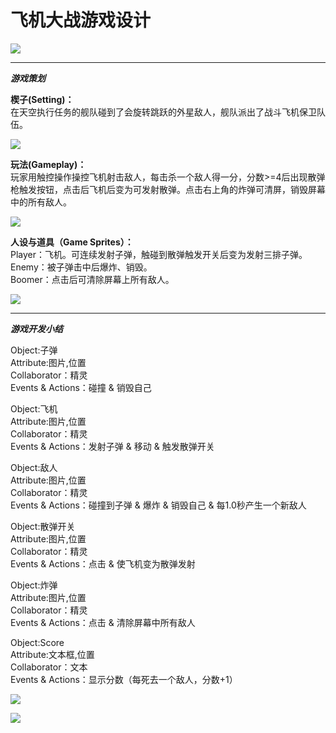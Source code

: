 # 飞机大战游戏设计  

![](planegame.gif)  

---

***游戏策划***  

**楔子(Setting)：**  
在天空执行任务的舰队碰到了会旋转跳跃的外星敌人，舰队派出了战斗飞机保卫队伍。

![](lab07-4.png)   


**玩法(Gameplay)：**  
玩家用触控操作操控飞机射击敌人，每击杀一个敌人得一分，分数>=4后出现散弹枪触发按钮，点击后飞机后变为可发射散弹。点击右上角的炸弹可清屏，销毁屏幕中的所有敌人。

![](lab07-1.png)



**人设与道具（Game Sprites）：**  
Player：飞机。可连续发射子弹，触碰到散弹触发开关后变为发射三排子弹。  
Enemy：被子弹击中后爆炸、销毁。  
Boomer：点击后可清除屏幕上所有敌人。  

![](lab07-5.png)  


---
***游戏开发小结***  

Object:子弹  
Attribute:图片,位置  
Collaborator：精灵   
Events & Actions：碰撞 & 销毁自己  

Object:飞机  
Attribute:图片,位置  
Collaborator：精灵     
Events & Actions：发射子弹 & 移动 & 触发散弹开关  

Object:敌人  
Attribute:图片,位置  
Collaborator：精灵    
Events & Actions：碰撞到子弹 & 爆炸 & 销毁自己 & 每1.0秒产生一个新敌人  

Object:散弹开关  
Attribute:图片,位置  
Collaborator：精灵    
Events & Actions：点击 & 使飞机变为散弹发射  

Object:炸弹  
Attribute:图片,位置  
Collaborator：精灵    
Events & Actions：点击 & 清除屏幕中所有敌人  

Object:Score  
Attribute:文本框,位置  
Collaborator：文本    
Events & Actions：显示分数（每死去一个敌人，分数+1）  

![](lab07-2.png)

![](lab07-3.png)


